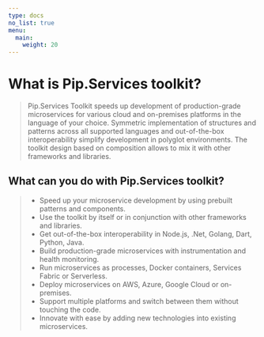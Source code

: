 ```yaml
---
type: docs
no_list: true
menu:
  main:
    weight: 20
---
```


# What is Pip.Services toolkit? 

> Pip.Services Toolkit speeds up development of production-grade microservices for various cloud and on-premises platforms in the language of your choice. Symmetric implementation of structures and patterns across all supported languages and out-of-the-box interoperability simplify development in polyglot environments. The toolkit design based on composition allows to mix it with other frameworks and libraries. 

## What can you do with Pip.Services toolkit?

> * Speed up your microservice development by using prebuilt patterns and components.
> * Use the toolkit by itself or in conjunction with other frameworks and libraries.
> * Get out-of-the-box interoperability in Node.js, .Net, Golang, Dart, Python, Java.
> * Build production-grade microservices with instrumentation and health monitoring.
> * Run microservices as processes, Docker containers, Services Fabric or Serverless.
> * Deploy microservices on AWS, Azure, Google Cloud or on-premises.
> * Support multiple platforms and switch between them without touching the code.
> * Innovate with ease by adding new technologies into existing microservices.





